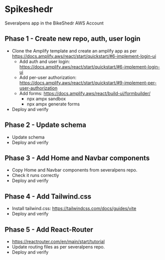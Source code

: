 # Spikeshedr
Severalpens app in the BikeShedr AWS Account

## Phase 1 - Create new repo, auth, user login
- Clone the Amplify template and create an amplify app as per https://docs.amplify.aws/react/start/quickstart/#6-implement-login-ui
    - Add auth and user login: https://docs.amplify.aws/react/start/quickstart/#6-implement-login-ui
    - Add per-user authorization: https://docs.amplify.aws/react/start/quickstart/#9-implement-per-user-authorization
    - Add forms: https://docs.amplify.aws/react/build-ui/formbuilder/
        - npx ampx sandbox
        - npx ampx generate forms
- Deploy and verify


## Phase 2 - Update schema
- Update schema
- Deploy and verify


## Phase 3 - Add Home and Navbar components
- Copy Home and Navbar components from severalpens repo. 
- Check it runs correctly
- Deploy and verify


## Phase 4 - Add Tailwind.css 
- Install tailwind.css: https://tailwindcss.com/docs/guides/vite
- Deploy and verify

## Phase 5 - Add React-Router
- https://reactrouter.com/en/main/start/tutorial
- Update routing files as per severalpens repo.
- Deploy and verify
